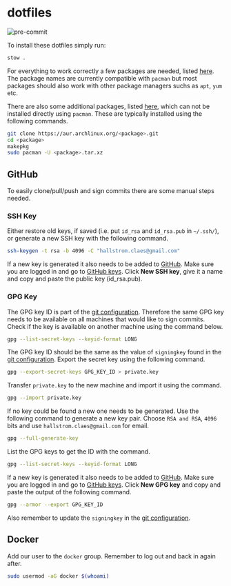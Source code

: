 # dotfiles

![pre-commit](https://github.com/claha/dotfiles/actions/workflows/pre-commit.yaml/badge.svg)

To install these dotfiles simply run:

```bash
stow .
```

For everything to work correctly a few packages are needed, listed [here](main.yaml).
The package names are currently compatible with `pacman` but most packages should
also work with other package managers suchs as `apt`, `yum` etc.

There are also some additional packages, listed [here](main.yaml), which
can not  be installed directly using `pacman`. These are typically installed
using the following commands.

```bash
git clone https://aur.archlinux.org/<package>.git
cd <package>
makepkg
sudo pacman -U <package>.tar.xz
```

## GitHub

To easily clone/pull/push and sign commits there are some manual steps needed.

### SSH Key

Either restore old keys, if saved (i.e. put `id_rsa` and `id_rsa.pub` in `~/.ssh/`),
or generate a new SSH key with the following command.

```bash
ssh-keygen -t rsa -b 4096 -C "hallstrom.claes@gmail.com"
```

If a new key is generated it also needs to be added to [GitHub](https://github.com).
Make sure you are logged in and go to [GitHub keys](https://github.com/settings/keys).
Click **New SSH key**, give it a name and copy and paste the public key (id_rsa.pub).

### GPG Key

The GPG key ID is part of the [git configuration](git/.config/git/config). Therefore
the same GPG key needs to be available on all machines that would like to sign commits.
Check if the key is available on another machine using the command below.

```bash
gpg --list-secret-keys --keyid-format LONG
```

The GPG key ID should be the same as the value of `signingkey` found in the
[git configuration](git/.config/git/config). Export the secret key using the
following command.

```bash
gpg --export-secret-keys GPG_KEY_ID > private.key
```

Transfer `private.key` to the new machine and import it using the command.

```bash
gpg --import private.key
```

If no key could be found a new one needs to be generated. Use the following command
to generate a new key pair. Choose `RSA and RSA`, `4096` bits and use
`hallstrom.claes@gmail.com` for email.

```bash
gpg --full-generate-key
```

List the GPG keys to get the ID with the command.

```bash
gpg --list-secret-keys --keyid-format LONG
```

If a new key is generated it also needs to be added to [GitHub](https://github.com).
Make sure you are logged in and go to [GitHub keys](https://github.com/settings/keys).
Click **New GPG key** and copy and paste the output of the following command.

```bash
gpg --armor --export GPG_KEY_ID
```

Also remember to update the `signingkey` in the [git configuration](git/.config/git/config).

## Docker

Add our user to the `docker` group. Remember to log out and back in again after.

```bash
sudo usermod -aG docker $(whoami)
```
